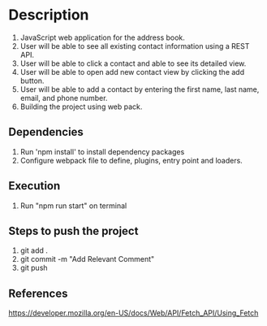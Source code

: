 # Description
1. JavaScript web application for the address book.
2. User will be able to see all existing contact information using a REST API.
3. User will be able to click a contact and able to see its detailed view.
4. User will be able to open add new contact view by clicking the add button.
5. User will be able to add a contact by entering the first name, last name, email, and phone number.
6. Building the project using web pack.

## Dependencies
1. Run 'npm install' to install dependency packages
2. Configure webpack file to define, plugins, entry point and loaders.

## Execution
1. Run "npm run start" on terminal


## Steps to push the project
1. git add .
2. git commit -m "Add Relevant Comment"
3. git push

## References
https://developer.mozilla.org/en-US/docs/Web/API/Fetch_API/Using_Fetch



